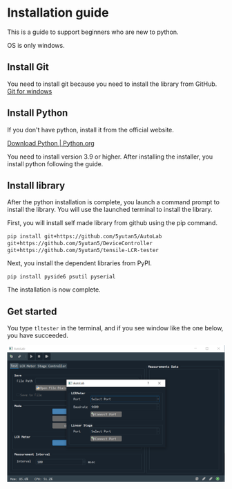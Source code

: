 # Installation guide

This is a guide to support beginners who are new to python.

OS is only windows.

## Install Git

You need to install git because you need to install the library from GitHub.
[Git for windows](https://gitforwindows.org/)

## Install Python

If you don't have python, install it from the official website.

[Download Python | Python.org](https://www.python.org/downloads/)

You need to install version 3.9 or higher.
After installing the installer,  you install python following the guide.

## Install library

After the python installation is complete, you launch a command prompt to install the library.
You will use the launched terminal to install the library.

First, you will install self made library from github using the pip command.

```
pip install git+https://github.com/5yutan5/AutoLab git+https://github.com/5yutan5/DeviceController git+https://github.com/5yutan5/tensile-LCR-tester
```

Next, you install the dependent libraries from PyPI.

```
pip install pyside6 psutil pyserial
```

The installation is now complete.

## Get started

You type `tltester` in the terminal, and if you see window like the one below, you have succeeded.

![Application start window](image/Application_start_window.png)
